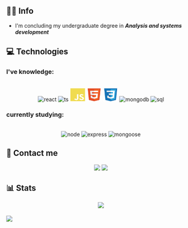 ## 👨‍💻 Info
-  I'm concluding my undergraduate degree in ***Analysis and systems development***

## 💻 Technologies
### I've knowledge:
<div style="display: inline_block" align="center"><br>
  <img alt="react" height="35" width="40" src="https://cdn.jsdelivr.net/gh/devicons/devicon/icons/react/react-original.svg">
  <img alt="ts" height="35" width="40" src="https://cdn.jsdelivr.net/gh/devicons/devicon/icons/typescript/typescript-original.svg">
  <img alt="js" height="35" width="40" src="https://raw.githubusercontent.com/devicons/devicon/master/icons/javascript/javascript-plain.svg">
  
  <img alt="html" height="35" width="40" src="https://raw.githubusercontent.com/devicons/devicon/master/icons/html5/html5-original.svg">
  <img alt="css" height="35" width="40" src="https://raw.githubusercontent.com/devicons/devicon/master/icons/css3/css3-original.svg">
  
  <img alt="mongodb" heigh="35" width="40" src="https://cdn.jsdelivr.net/gh/devicons/devicon@latest/icons/mongodb/mongodb-plain.svg"/>
  <img alt="sql" height="35" width="40" src="https://cdn.jsdelivr.net/gh/devicons/devicon/icons/mysql/mysql-original.svg">
</div>

### currently studying:
<div style="display: inline_block" align="center"><br>
  <img alt="node" height="35" width="40" src="https://cdn.jsdelivr.net/gh/devicons/devicon/icons/nodejs/nodejs-original.svg">
  <img alt="express" height="35" width="40" src="https://cdn.jsdelivr.net/gh/devicons/devicon@latest/icons/express/express-original.svg">
  <img alt="mongoose" height="35" width="40" src="https://cdn.jsdelivr.net/gh/devicons/devicon@latest/icons/mongoose/mongoose-original.svg" />
</div>
 
## 👾 Contact me
<div align=center> 
  <a href="https://www.linkedin.com/in/gustavochimel" target="_blank"><img src="https://img.shields.io/badge/-LinkedIn-%230077B5?style=for-the-badge&logo=linkedin&logoColor=white" target="_blank"></a> 
  <a href = "mailto:gustdeveloper@gmail.com"><img src="https://img.shields.io/badge/-Gmail-%23333?style=for-the-badge&logo=gmail&logoColor=white" target="_blank"></a>
</div>

## 📊 Stats
<p align="center">
  <img height="200em" src="https://github-readme-stats-sigma-five.vercel.app/api?username=GChimel&theme=prussian&show_icons=true&include_all_commits=true" />
</p>

<p height='25em'>
  <img height="25em" src="https://img.shields.io/github/stars/GChimel?style=social" align = "center"/>
</p>
